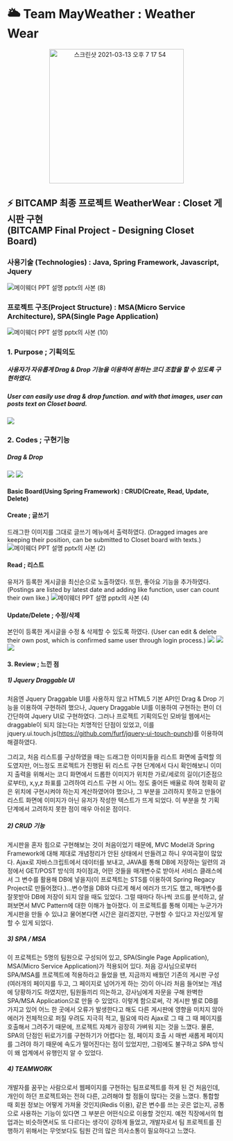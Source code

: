#  🌥️ Team MayWeather : Weather Wear 
<p align="center">
<img width="310" alt="스크린샷 2021-03-13 오후 7 17 54" src="https://user-images.githubusercontent.com/71998026/111027014-e75f2100-8430-11eb-90b6-b8e03cb229ed.png">
</p>




## :zap: BITCAMP 최종 프로젝트 WeatherWear : Closet 게시판 구현<br>  (BITCAMP Final Project - Designing Closet Board)
### 사용기술 (Technologies) : Java, Spring Framework, Javascript, Jquery
![메이웨더 PPT 설명 pptx의 사본 (8)](https://user-images.githubusercontent.com/71998026/111027266-88021080-8432-11eb-964d-b0131e37f8b2.png)

### 프로젝트 구조(Project Structure) : MSA(Micro Service Architecture), SPA(Single Page Application)
![메이웨더 PPT 설명 pptx의 사본 (10)](https://user-images.githubusercontent.com/71998026/111027478-f85d6180-8433-11eb-8d35-cd96478c13bf.png)




### 1. Purpose ; 기획의도 
##### 사용자가 자유롭게 Drag & Drop 기능을 이용하여 원하는 코디 조합을 할 수 있도록 구현하였다. 
##### User can easily use drag & drop function. and with that images, user can posts text on Closet board.  
<img src="https://user-images.githubusercontent.com/71998026/110907553-eb1b7680-8350-11eb-9057-72a014e7bbf0.png">


### 2. Codes ; 구현기능
##### Drag & Drop  
<img src="https://user-images.githubusercontent.com/71998026/110911461-19e81b80-8356-11eb-841a-83125640d9b1.png">
<img src="https://user-images.githubusercontent.com/71998026/110908634-72b5b500-8352-11eb-8aaa-67c9d456c0c1.gif">  


#### Basic Board(Using Spring Framework) : CRUD(Create, Read, Update, Delete)
#### Create ; 글쓰기 
드래그한 이미지를 그대로 글쓰기 메뉴에서 출력하였다. (Dragged images are keeping their position, can be submitted to Closet board with texts.)
![메이웨더 PPT 설명 pptx의 사본 (2)](https://user-images.githubusercontent.com/71998026/110911634-4c921400-8356-11eb-925a-cb0d38f05a5b.png)

#### Read ; 리스트
유저가 등록한 게시글을 최신순으로 노출하였다. 또한, 좋아요 기능을 추가하였다. (Postings are listed by latest date and adding like function, user can count their own like.)
![메이웨더 PPT 설명 pptx의 사본 (4)](https://user-images.githubusercontent.com/71998026/110912674-8fa0b700-8357-11eb-96ae-6fa2d54cb070.png)

#### Update/Delete ; 수정/삭제
본인이 등록한 게시글을 수정 & 삭제할 수 있도록 하였다. 
(User can edit & delete their own post, which is confirmed same user through login process.)
<img src="https://user-images.githubusercontent.com/71998026/110913082-08a00e80-8358-11eb-9fed-33ecdead9f0d.png">
<img src="https://user-images.githubusercontent.com/71998026/110913129-15246700-8358-11eb-891d-88050f830b2b.png">
<img src="https://user-images.githubusercontent.com/71998026/110913163-21102900-8358-11eb-81d5-1e12b757344e.png">


#### 3. Review ; 느낀 점
##### 1) Jquery Draggable UI 
처음엔 Jquery Draggable UI를 사용하지 않고 HTML5 기본 API인 Drag & Drop 기능을 이용하여 구현하려 했으나, Jquery Draggable UI를 이용하여 구현하는 편이 더 간단하여 Jquery UI로 구현하였다.
그러나 프로젝트 기획의도인 모바일 웹에서는 draggable이 되지 않는다는 치명적인 단점이 있었고, 이를 jquery.ui.touch.js(https://github.com/furf/jquery-ui-touch-punch)를 이용하여 해결하였다.

그리고, 처음 리스트를 구상하였을 때는 드래그한 이미지들을 리스트 화면에 출력할 의도였지만, 어느정도 프로젝트가 진행된 뒤 리스트 구현 단계에서 다시 확인해보니 이미지 출력을 위해서는 코디 화면에서 드롭한 이미지가 위치한 가로/세로의 길이(기준점으로부터), x,y,z 좌표를 고려하여 리스트 구현 시 어느 정도 줄어든 배율로 하여 정확히 같은 위치에 구현시켜야 하는지 계산하였어야 했으나, 그 부분을 고려하지 못하고 만들어 리스트 화면에 이미지가 아닌 유저가 작성한 텍스트가 뜨게 되었다. 이 부분을 첫 기획 단계에서 고려하지 못한 점이 매우 아쉬운 점이다. 


##### 2) CRUD 기능
게시판을 혼자 힘으로 구현해보는 것이 처음이었기 때문에, MVC Model과 Spring Framework에 대해 제대로 개념정리가 안된 상태에서 만들려고 하니 우여곡절이 많았다. Ajax로 자바스크립트에서 데이터를 보내고, JAVA를 통해 DB에 저장하는 일련의 과정에서 GET/POST 방식의 차이점과, 어떤 것들을 매개변수로 받아서 서비스 클래스에서 그 변수를 활용해 DB에 넣을지(이 프로젝트는 STS를 이용하여 Spring Regacy Project로 만들어졌다.)...변수명을 DB와 다르게 해서 에러가 뜨기도 했고, 매개변수를 잘못받아 DB에 저장이 되지 않을 때도 있었다. 그럴 때마다 하나씩 코드를 분석하고, 살펴보면서 MVC Pattern에 대한 이해가 높아졌다. 이 프로젝트를 통해 이제는 누군가가 게시판을 만들 수 있냐고 물어본다면 시간은 걸리겠지만, 구현할 수 있다고 자신있게 말할 수 있게 되었다.


##### 3) SPA / MSA
이 프로젝트는 5명의 팀원으로 구성되어 있고, SPA(Single Page Application), MSA(Micro Service Application)가 적용되어 있다. 처음 강사님으로부터 SPA/MSA를 프로젝트에 적용하라고 들었을 땐, 지금까지 배웠던 기존의 게시판 구성(여러개의 페이지를 두고, 그 페이지로 넘어가게 하는 것)이 아니라 처음 들어보는 개념에 당황하기도 하였지만, 팀원들끼리 의논하고, 강사님에게 자문을 구해 완벽한 SPA/MSA Application으로 만들 수 있었다. 이렇게 함으로써, 각 게시판 별로 DB를 가지고 있어 어느 한 곳에서 오류가 발생한다고 해도 다른 게시판에 영향을 미치지 않아 에러가 전체적으로 퍼질 우려도 지극히 적고, 필요에 따라 Ajax로 그 때 그 때 페이지를 호출해서 그려주기 때문에, 프로젝트 자체가 굉장히 가벼워 지는 것을 느꼈다. 물론, SPA의 단점인 뒤로가기를 구현하기가 어렵다는 점, 페이지 호출 시 매번 새롭게 페이지를 그려야 하기 때문에 속도가 떨어진다는 점이 있었지만, 그럼에도 불구하고 SPA 방식이 왜 업계에서 유행인지 알 수 있었다. 


##### 4) TEAMWORK
개발자를 꿈꾸는 사람으로서 웹페이지를 구현하는 팀프로젝트를 하게 된 건 처음인데, 개인이 하던 프로젝트와는 전혀 다른, 고려해야 할 점들이 많다는 것을 느꼈다. 통합할 때 회원 정보는 어떻게 가져올 것인지(Redis 이용), 같은 변수를 쓰는 곳은 없는지, 공통으로 사용하는 기능이 있다면 그 부분은 어떤식으로 이용할 것인지. 예전 직장에서의 협업과는 비슷하면서도 또 다르다는 생각이 강하게 들었고, 개발자로서 팀 프로젝트를 진행하기 위해서는 무엇보다도 팀원 간의 많은 의사소통이 필요하다고 느꼈다. 



